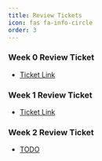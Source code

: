 ```yaml
---
title: Review Tickets
icon: fas fa-info-circle
order: 3
---
```


### Week 0 Review Ticket

- [Ticket Link](https://github.com/raad1masum/Drain-Gang/issues/2)


### Week 1 Review Ticket

- [Ticket Link](https://github.com/alvinzhengq/CSA-Data-Structures/issues/1)


### Week 2 Review Ticket

- [TODO](https://github.com/raad1masum/Drain-Gang/issues/)
